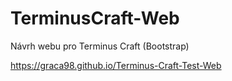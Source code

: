 # TerminusCraft-Web
Návrh webu pro Terminus Craft (Bootstrap)

https://graca98.github.io/Terminus-Craft-Test-Web
